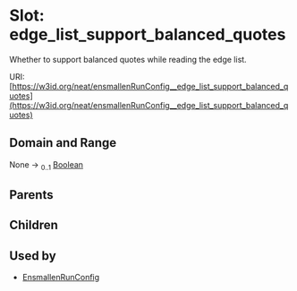 
# Slot: edge_list_support_balanced_quotes


Whether to support balanced quotes while reading the edge list.

URI: [https://w3id.org/neat/ensmallenRunConfig__edge_list_support_balanced_quotes](https://w3id.org/neat/ensmallenRunConfig__edge_list_support_balanced_quotes)


## Domain and Range

None &#8594;  <sub>0..1</sub> [Boolean](types/Boolean.md)

## Parents


## Children


## Used by

 * [EnsmallenRunConfig](EnsmallenRunConfig.md)
